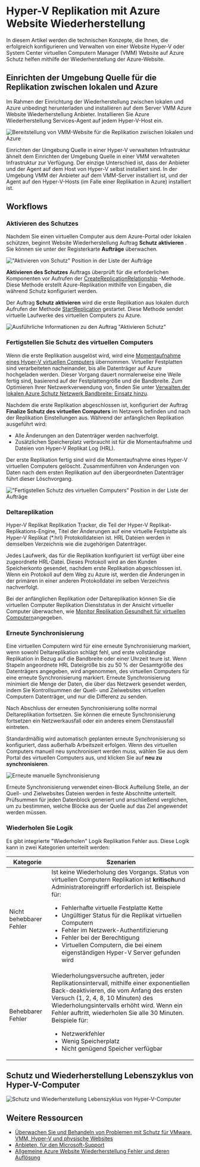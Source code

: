 <properties
    pageTitle="Hyper-V Replikation mit Azure Website Wiederherstellung | Microsoft Azure"
    description="Lesen Sie diesen Artikel um zu verstehen, die technischen Konzepte, mit denen Sie erfolgreich installieren, konfigurieren und Verwalten von Azure Website Wiederherstellung."
    services="site-recovery"
    documentationCenter=""
    authors="Rajani-Janaki-Ram"
    manager="mkjain"
    editor=""/>

<tags
    ms.service="site-recovery"
    ms.devlang="na"
    ms.topic="article"
    ms.tgt_pltfrm="na"
    ms.workload="storage-backup-recovery"
    ms.date="09/12/2016"
    ms.author="rajanaki"/>  


# <a name="hyper-v-replication-with-azure-site-recovery"></a>Hyper-V Replikation mit Azure Website Wiederherstellung

In diesem Artikel werden die technischen Konzepte, die Ihnen, die erfolgreich konfigurieren und Verwalten von einer Website Hyper-V oder System Center virtuellen Computern Manager (VMM) Website auf Azure Schutz helfen mithilfe der Wiederherstellung der Azure-Website.

## <a name="setting-up-the-source-environment-for-replication-between-on-premises-and-azure"></a>Einrichten der Umgebung Quelle für die Replikation zwischen lokalen und Azure

Im Rahmen der Einrichtung der Wiederherstellung zwischen lokalen und Azure unbedingt herunterladen und installieren auf dem Server VMM Azure Website Wiederherstellung Anbieter. Installieren Sie Azure Wiederherstellung Services-Agent auf jedem Hyper-V-Host ein.

![Bereitstellung von VMM-Website für die Replikation zwischen lokalen und Azure](media/site-recovery-understanding-site-to-azure-protection/image00.png)

Einrichten der Umgebung Quelle in einer Hyper-V verwalteten Infrastruktur ähnelt dem Einrichten der Umgebung Quelle in einer VMM verwalteten Infrastruktur zur Verfügung. Der einzige Unterschied ist, dass der Anbieter und der Agent auf dem Host von Hyper-V selbst installiert sind. In der Umgebung VMM der Anbieter auf dem VMM-Server installiert ist, und der Agent auf den Hyper-V-Hosts (im Falle einer Replikation in Azure) installiert ist.

## <a name="workflows"></a>Workflows

### <a name="enable-protection"></a>Aktivieren des Schutzes
Nachdem Sie einen virtuellen Computer aus dem Azure-Portal oder lokalen schützen, beginnt Website Wiederherstellung Auftrag **Schutz aktivieren** . Sie können sie unter der Registerkarte **Aufträge** überwachen.

!["Aktivieren von Schutz" Position in der Liste der Aufträge](media/site-recovery-understanding-site-to-azure-protection/image001.PNG)

**Aktivieren des Schutzes** Auftrags überprüft für die erforderlichen Komponenten vor Aufrufen der [CreateReplicationRelationship](https://msdn.microsoft.com/library/hh850036.aspx) -Methode. Diese Methode erstellt Azure-Replikation mithilfe von Eingaben, die während Schutz konfiguriert werden.

Der Auftrag **Schutz aktivieren** wird die erste Replikation aus lokalen durch Aufrufen der Methode [StartReplication](https://msdn.microsoft.com/library/hh850303.aspx) gestartet. Diese Methode sendet virtuelle Laufwerke des virtuellen Computers zu Azure.

![Ausführliche Informationen zu den Auftrag "Aktivieren Schutz"](media/site-recovery-understanding-site-to-azure-protection/IMAGE002.PNG)

### <a name="finalize-protection-on-the-virtual-machine"></a>Fertigstellen Sie Schutz des virtuellen Computers
Wenn die erste Replikation ausgelöst wird, wird eine [Momentaufnahme eines Hyper-V virtuellen Computers](https://technet.microsoft.com/library/dd560637.aspx) übernommen. Virtueller Festplatten sind verarbeiteten nacheinander, bis alle Datenträger auf Azure hochgeladen werden. Dieser Vorgang dauert normalerweise eine Weile fertig sind, basierend auf der Festplattengröße und die Bandbreite. Zum Optimieren Ihrer Netzwerkverwendung von, finden Sie unter [Verwalten der lokalen Azure Schutz Netzwerk Bandbreite: Einsatz hinzu](https://support.microsoft.com/kb/3056159).

Nachdem die erste Replikation abgeschlossen ist, konfiguriert der Auftrag **Finalize Schutz des virtuellen Computers** im Netzwerk befinden und nach der Replikation Einstellungen aus. Während der anfänglichen Replikation ausgeführt wird:

- Alle Änderungen an den Datenträger werden nachverfolgt. 
- Zusätzlichen Speicherplatz verbraucht ist für die Momentaufnahme und Dateien von Hyper-V Replikat Log (HRL).

Der erste Replikation fertig sind wird die Momentaufnahme eines Hyper-V virtuellen Computers gelöscht. Zusammenführen von Änderungen von Daten nach dem ersten Replikation auf den übergeordneten Datenträger führt dieser Löschvorgang.

!["Fertigstellen Schutz des virtuellen Computers" Position in der Liste der Aufträge](media/site-recovery-understanding-site-to-azure-protection/image03.png)

### <a name="delta-replication"></a>Deltareplikation
Hyper-V Replikat Replikation Tracker, die Teil der Hyper-V Replikat-Replikations-Engine, Titel der Änderungen auf eine virtuelle Festplatte als Hyper-V Replikat (*.hrl) Protokolldateien ist. HRL Dateien werden in demselben Verzeichnis wie die zugehörigen Datenträger.

Jedes Laufwerk, das für die Replikation konfiguriert ist verfügt über eine zugeordnete HRL-Datei. Dieses Protokoll wird an den Kunden Speicherkonto gesendet, nachdem erste Replikation abgeschlossen ist. Wenn ein Protokoll auf dem Weg zu Azure ist, werden die Änderungen in der primären in einer anderen Protokolldatei im selben Verzeichnis nachverfolgt.

Bei der anfänglichen Replikation oder Deltareplikation können Sie die virtuellen Computer Replikation Dienststatus in der Ansicht virtueller Computer überwachen, wie [Monitor Replikation Gesundheit für virtuellen Computern](./site-recovery-monitoring-and-troubleshooting.md#monitor-replication-health-for-virtual-machine)angegeben.  

### <a name="resynchronization"></a>Erneute Synchronisierung
Eine virtuellen Computern wird für eine erneute Synchronisierung markiert, wenn sowohl Deltareplikation schlägt fehl, und erste vollständige Replikation in Bezug auf die Bandbreite oder einer Uhrzeit teure ist. Wenn Stapeln angeordnete HRL Dateigröße bis zu 50 % der Gesamtgröße des Datenträgers angegeben, wird angenommen, des virtuellen Computers für eine erneute Synchronisierung markiert. Erneute Synchronisierung minimiert die Menge der Daten, die über das Netzwerk gesendet werden, indem Sie Kontrollsummen der Quell- und Zielwebsites virtuellen Computern Datenträger, und nur die Differenz zu senden.

Nach Abschluss der erneuten Synchronisierung sollte normal Deltareplikation fortsetzen. Sie können die erneute Synchronisierung fortsetzen ein Netzwerkausfall oder ein anderes einem Dienstausfall eintreten.

Standardmäßig wird automatisch geplanten erneute Synchronisierung so konfiguriert, dass außerhalb Arbeitszeit erfolgen. Wenn des virtuellen Computers manuell neu synchronisiert werden muss, wählen Sie aus dem Portal des virtuellen Computers aus, und klicken Sie auf **neu zu synchronisieren**.

![Erneute manuelle Synchronisierung](media/site-recovery-understanding-site-to-azure-protection/image04.png)

Erneute Synchronisierung verwendet einen-Block Aufteilung Stelle, an der Quell- und Zielwebsites Dateien werden in feste Abschnitte unterteilt. Prüfsummen für jeden Datenblock generiert und anschließend verglichen, um zu bestimmen, welche Blöcke aus der Quelle auf das Ziel angewendet werden müssen.

### <a name="retry-logic"></a>Wiederholen Sie Logik
Es gibt integrierte "Wiederholen" Logik Replikation Fehler aus. Diese Logik kann in zwei Kategorien unterteilt werden:

| Kategorie                  | Szenarien                                    |
|---------------------------|----------------------------------------------|
| Nicht behebbarer Fehler     | Ist keine Wiederholung des Vorgangs. Status von virtuellen Computern Replikation ist **kritisch**und Administratoreingriff erforderlich ist. Beispiele für: <ul><li>Fehlerhafte virtuelle Festplatte Kette</li><li>Ungültiger Status für die Replikat virtuellen Computern</li><li>Fehler im Netzwerk-Authentifizierung</li><li>Fehler bei der Berechtigung</li><li>Virtuellen Computern, die bei einem eigenständigen Hyper-V Server gefunden wird</li></ul>|
| Behebbarer Fehler         | Wiederholungsversuche auftreten, jeder Replikationsintervall, mithilfe einer exponentiellen Back-deaktivieren, die vom Anfang des ersten Versuch (1, 2, 4, 8, 10 Minuten) des Wiederholungsintervalls erhöht wird. Wenn ein Fehler auftritt, wiederholen Sie alle 30 Minuten. Beispiele für: <ul><li>Netzwerkfehler</li><li>Wenig Speicherplatz</li><li>Nicht genügend Speicher verfügbar</li></ul>|

## <a name="hyper-v-virtual-machine-protection-and-recovery-life-cycle"></a>Schutz und Wiederherstellung Lebenszyklus von Hyper-V-Computer

![Schutz und Wiederherstellung Lebenszyklus von Hyper-V-Computer](media/site-recovery-understanding-site-to-azure-protection/image05.png)

## <a name="other-references"></a>Weitere Ressourcen

- [Überwachen Sie und Behandeln von Problemen mit Schutz für VMware, VMM, Hyper-V und physische Websites](./site-recovery-monitoring-and-troubleshooting.md)
- [Anbieten, für den Microsoft-Support](./site-recovery-monitoring-and-troubleshooting.md#reaching-out-for-microsoft-support)
- [Allgemeine Azure Website Wiederherstellung Fehler und deren Auflösung](./site-recovery-monitoring-and-troubleshooting.md#common-asr-errors-and-their-resolutions)
